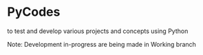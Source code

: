 # PyCodes
to test and develop various projects and concepts using Python

Note: Development in-progress are being made in Working branch
